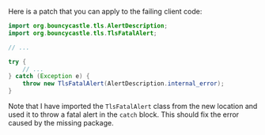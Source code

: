 Here is a patch that you can apply to the failing client code:
```java
import org.bouncycastle.tls.AlertDescription;
import org.bouncycastle.tls.TlsFatalAlert;

// ...

try {
    // ...
} catch (Exception e) {
    throw new TlsFatalAlert(AlertDescription.internal_error);
}
```
Note that I have imported the `TlsFatalAlert` class from the new location and used it to throw a fatal alert in the `catch` block. This should fix the error caused by the missing package.